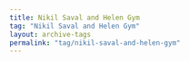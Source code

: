 ```yaml
---
title: Nikil Saval and Helen Gym
tag: "Nikil Saval and Helen Gym"
layout: archive-tags
permalink: "tag/nikil-saval-and-helen-gym"
---
```

